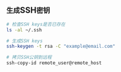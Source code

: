 ## `生成`SSH`密钥`

```sh
# 检查SSH keys是否已存在
ls -al ~/.ssh

# 生成SSH keys
ssh-keygen -t rsa -C "example@email.com"

# 拷贝SSH公钥到远程
ssh-copy-id remote_user@remote_host
```